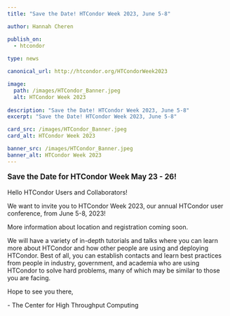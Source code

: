 ```yaml
---
title: "Save the Date! HTCondor Week 2023, June 5-8"

author: Hannah Cheren

publish_on:
  - htcondor
  
type: news

canonical_url: http://htcondor.org/HTCondorWeek2023

image:
  path: /images/HTCondor_Banner.jpeg
  alt: HTCondor Week 2023
  
description: "Save the Date! HTCondor Week 2023, June 5-8"
excerpt: "Save the Date! HTCondor Week 2023, June 5-8"

card_src: /images/HTCondor_Banner.jpeg
card_alt: HTCondor Week 2023

banner_src: /images/HTCondor_Banner.jpeg
banner_alt: HTCondor Week 2023
---
```


<p style="font-size: larger; font-weight: bold;">Save the Date for HTCondor Week May 23 - 26!</p>


Hello HTCondor Users and Collaborators!

We want to invite you to HTCondor Week 2023, our annual HTCondor user conference, from June 5-8, 2023!

More information about location and registration coming soon.

We will have a variety of in-depth tutorials and talks where you can learn more about HTCondor and how other people are using and deploying HTCondor. Best of all, you can establish contacts and learn best practices from people in industry, government, and academia who are using HTCondor to solve hard problems, many of which may be similar to those you are facing.

Hope to see you there,

\- The Center for High Throughput Computing

